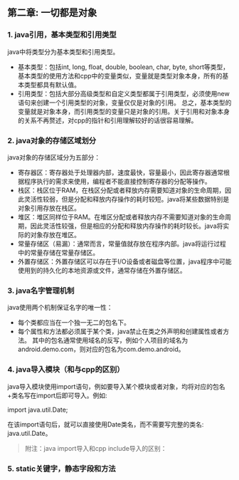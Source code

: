 ## 第二章: 一切都是对象

### 1. java引用，基本类型和引用类型
java中将类型分为基本类型和引用类型。
+ 基本类型：包括int, long, float, double, boolean, char, byte, short等类型，基本类型的使用方法和cpp中的变量类似，变量就是类型对象本身，所有的基本类型都具有默认值。
+ 引用类型：包括大部分高级类型和自定义类型都属于引用类型，必须使用new语句来创建一个引用类型的对象，变量仅仅是对象的引用。
总之，基本类型的变量就是对象本身，而引用类型的变量只是对象的引用。关于引用和对象本身的关系不再赘述，对cpp的指针和引用理解较好的话很容易理解。

### 2. java对象的存储区域划分
java对象的存储区域分为五部分：
+ 寄存器区：寄存器处于处理器内部，速度最快，容量最小，因此寄存器通常根据程序执行的需求来使用，编程者不能直接控制寄存器的分配等操作。
+ 栈区：栈区位于RAM，在栈区分配或者释放内存需要知道对象的生命周期，因此灵活性较弱，但是分配和释放内存操作的耗时较短。java将某些数据特别是对象引用存放在栈区。
+ 堆区：堆区同样位于RAM。在堆区分配或者释放内存不需要知道对象的生命周期，因此灵活性较强，但是相应的分配和释放内存操作的耗时较长。java将实际的对象存放在堆区。
+ 常量存储区（易漏）：通常而言，常量值就存放在程序内部。java将运行过程中的常量存储在常量存储区。
+ 外置存储区：外置存储区可以存在于I/O设备或者磁盘等位置，java程序中可能使用到的持久化的本地资源或文件，通常存储在外置存储区。

### 3. java名字管理机制
java使用两个机制保证名字的唯一性：
+ 每个类都应当在一个独一无二的包名下。
+ 每个属性和方法都必须属于某个类，java禁止在类之外声明和创建属性或者方法。
其中的包名通常使用域名的反写，例如个人项目的域名为android.demo.com，则对应的包名为com.demo.android。

### 4. java导入模块（和与cpp的区别）
java导入模块使用import语句，例如要导入某个模块或者对象，均将对应的包名+类名写在import后即可导入。例如:

import java.util.Date;

在该import语句后，就可以直接使用Date类名，而不需要写完整的类名: java.util.Date。

> 附注：java import导入和cpp include导入的区别：
> 

### 5. static关键字，静态字段和方法




